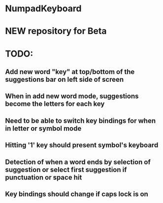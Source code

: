 # NumpadKeyboard
# NEW repository for Beta

# TODO:
## Add new word "key" at top/bottom of the suggestions bar on left side of screen
## When in add new word mode, suggestions become the letters for each key
## Need to be able to switch key bindings for when in letter or symbol mode
## Hitting '1' key should present symbol's keyboard
## Detection of when a word ends by selection of suggestion or select first suggestion if punctuation or space hit
## Key bindings should change if caps lock is on

